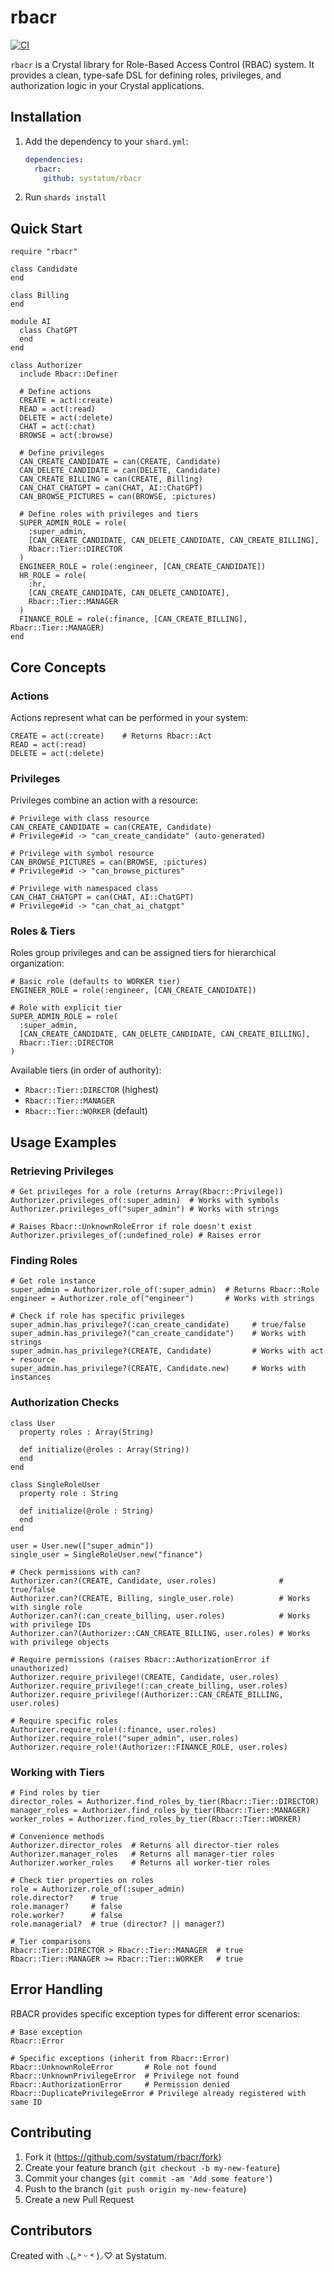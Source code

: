 # rbacr

[![CI](https://github.com/systatum/rbacr/actions/workflows/ci.yml/badge.svg)](https://github.com/systatum/rbacr/actions/workflows/ci.yml)

`rbacr` is a Crystal library for Role-Based Access Control (RBAC) system. It provides a clean, type-safe DSL for defining roles, privileges, and authorization logic in your Crystal applications.

## Installation

1. Add the dependency to your `shard.yml`:

   ```yaml
   dependencies:
     rbacr:
       github: systatum/rbacr
   ```

2. Run `shards install`

## Quick Start

```crystal
require "rbacr"

class Candidate
end

class Billing
end

module AI
  class ChatGPT
  end
end

class Authorizer
  include Rbacr::Definer

  # Define actions
  CREATE = act(:create)
  READ = act(:read)
  DELETE = act(:delete)
  CHAT = act(:chat)
  BROWSE = act(:browse)

  # Define privileges
  CAN_CREATE_CANDIDATE = can(CREATE, Candidate)
  CAN_DELETE_CANDIDATE = can(DELETE, Candidate)
  CAN_CREATE_BILLING = can(CREATE, Billing)
  CAN_CHAT_CHATGPT = can(CHAT, AI::ChatGPT)
  CAN_BROWSE_PICTURES = can(BROWSE, :pictures)

  # Define roles with privileges and tiers
  SUPER_ADMIN_ROLE = role(
    :super_admin,
    [CAN_CREATE_CANDIDATE, CAN_DELETE_CANDIDATE, CAN_CREATE_BILLING],
    Rbacr::Tier::DIRECTOR
  )
  ENGINEER_ROLE = role(:engineer, [CAN_CREATE_CANDIDATE])
  HR_ROLE = role(
    :hr,
    [CAN_CREATE_CANDIDATE, CAN_DELETE_CANDIDATE],
    Rbacr::Tier::MANAGER
  )
  FINANCE_ROLE = role(:finance, [CAN_CREATE_BILLING], Rbacr::Tier::MANAGER)
end
```

## Core Concepts

### Actions
Actions represent what can be performed in your system:

```crystal
CREATE = act(:create)    # Returns Rbacr::Act
READ = act(:read)
DELETE = act(:delete)
```

### Privileges
Privileges combine an action with a resource:

```crystal
# Privilege with class resource
CAN_CREATE_CANDIDATE = can(CREATE, Candidate)
# Privilege#id -> "can_create_candidate" (auto-generated)

# Privilege with symbol resource  
CAN_BROWSE_PICTURES = can(BROWSE, :pictures)
# Privilege#id -> "can_browse_pictures"

# Privilege with namespaced class
CAN_CHAT_CHATGPT = can(CHAT, AI::ChatGPT)
# Privilege#id -> "can_chat_ai_chatgpt"
```

### Roles & Tiers
Roles group privileges and can be assigned tiers for hierarchical organization:

```crystal
# Basic role (defaults to WORKER tier)
ENGINEER_ROLE = role(:engineer, [CAN_CREATE_CANDIDATE])

# Role with explicit tier
SUPER_ADMIN_ROLE = role(
  :super_admin,
  [CAN_CREATE_CANDIDATE, CAN_DELETE_CANDIDATE, CAN_CREATE_BILLING],
  Rbacr::Tier::DIRECTOR
)
```

Available tiers (in order of authority):
- `Rbacr::Tier::DIRECTOR` (highest)
- `Rbacr::Tier::MANAGER` 
- `Rbacr::Tier::WORKER` (default)

## Usage Examples

### Retrieving Privileges

```crystal
# Get privileges for a role (returns Array(Rbacr::Privilege))
Authorizer.privileges_of(:super_admin)  # Works with symbols
Authorizer.privileges_of("super_admin") # Works with strings

# Raises Rbacr::UnknownRoleError if role doesn't exist
Authorizer.privileges_of(:undefined_role) # Raises error
```

### Finding Roles

```crystal
# Get role instance
super_admin = Authorizer.role_of(:super_admin)  # Returns Rbacr::Role
engineer = Authorizer.role_of("engineer")       # Works with strings

# Check if role has specific privileges
super_admin.has_privilege?(:can_create_candidate)     # true/false
super_admin.has_privilege?("can_create_candidate")    # Works with strings
super_admin.has_privilege?(CREATE, Candidate)         # Works with act + resource
super_admin.has_privilege?(CREATE, Candidate.new)     # Works with instances
```

### Authorization Checks

```crystal
class User
  property roles : Array(String)
  
  def initialize(@roles : Array(String))
  end
end

class SingleRoleUser
  property role : String
  
  def initialize(@role : String)
  end
end

user = User.new(["super_admin"])
single_user = SingleRoleUser.new("finance")

# Check permissions with can?
Authorizer.can?(CREATE, Candidate, user.roles)              # true/false
Authorizer.can?(CREATE, Billing, single_user.role)          # Works with single role
Authorizer.can?(:can_create_billing, user.roles)            # Works with privilege IDs
Authorizer.can?(Authorizer::CAN_CREATE_BILLING, user.roles) # Works with privilege objects

# Require permissions (raises Rbacr::AuthorizationError if unauthorized)
Authorizer.require_privilege!(CREATE, Candidate, user.roles)
Authorizer.require_privilege!(:can_create_billing, user.roles)
Authorizer.require_privilege!(Authorizer::CAN_CREATE_BILLING, user.roles)

# Require specific roles
Authorizer.require_role!(:finance, user.roles)
Authorizer.require_role!("super_admin", user.roles)
Authorizer.require_role!(Authorizer::FINANCE_ROLE, user.roles)
```

### Working with Tiers

```crystal
# Find roles by tier
director_roles = Authorizer.find_roles_by_tier(Rbacr::Tier::DIRECTOR)
manager_roles = Authorizer.find_roles_by_tier(Rbacr::Tier::MANAGER)
worker_roles = Authorizer.find_roles_by_tier(Rbacr::Tier::WORKER)

# Convenience methods
Authorizer.director_roles  # Returns all director-tier roles
Authorizer.manager_roles   # Returns all manager-tier roles  
Authorizer.worker_roles    # Returns all worker-tier roles

# Check tier properties on roles
role = Authorizer.role_of(:super_admin)
role.director?    # true
role.manager?     # false
role.worker?      # false
role.managerial?  # true (director? || manager?)

# Tier comparisons
Rbacr::Tier::DIRECTOR > Rbacr::Tier::MANAGER  # true
Rbacr::Tier::MANAGER >= Rbacr::Tier::WORKER   # true
```

## Error Handling

RBACR provides specific exception types for different error scenarios:

```crystal
# Base exception
Rbacr::Error

# Specific exceptions (inherit from Rbacr::Error)
Rbacr::UnknownRoleError       # Role not found
Rbacr::UnknownPrivilegeError  # Privilege not found  
Rbacr::AuthorizationError     # Permission denied
Rbacr::DuplicatePrivilegeError # Privilege already registered with same ID
```

## Contributing

1. Fork it (<https://github.com/systatum/rbacr/fork>)
2. Create your feature branch (`git checkout -b my-new-feature`)
3. Commit your changes (`git commit -am 'Add some feature'`)
4. Push to the branch (`git push origin my-new-feature`)
5. Create a new Pull Request

## Contributors

Created with ⸜(｡˃ ᵕ ˂ )⸝♡ at Systatum.
